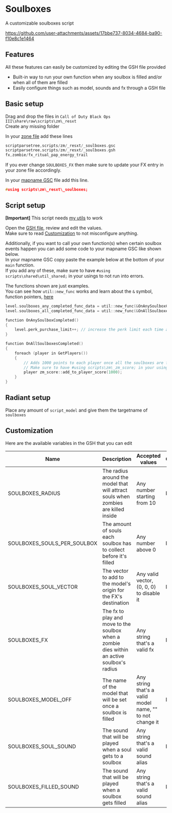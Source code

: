 # Soulboxes

A customizable soulboxes script

https://github.com/user-attachments/assets/17bbe737-8034-4684-ba90-f10e8c1e1464

## Features

All these features can easily be customized by editing the GSH file provided

- Built-in way to run your own function when any soulbox is filled and/or when all of them are filled
- Easily configure things such as model, sounds and fx through a GSH file

## Basic setup

Drag and drop the files in `Call of Duty Black Ops III\share\raw\scripts\zm\_resxt`  
Create any missing folder

In your [zone file](../README.md#zone-file) add these lines

```c
scriptparsetree,scripts/zm/_resxt/_soulboxes.gsc
scriptparsetree,scripts/zm/_resxt/_soulboxes.gsh
fx,zombie/fx_ritual_pap_energy_trail
```

If you ever change `SOULBOXES_FX` then make sure to update your FX entry in your zone file accordingly.  

In your [mapname GSC](../README.md#glossary) file add this line.  

```c
#using scripts\zm\_resxt\_soulboxes;
```

## Script setup

**[Important]**
This script needs [my utils](../utils) to work

Open the [GSH file](../README.md#glossary), review and edit the values.  
Make sure to read [Customization](#customization) to not misconfigure anything.  

Additionally, if you want to call your own function(s) when certain soulbox events happen you can add some code to your mapname GSC like shown below.  
In your mapname GSC copy paste the example below at the bottom of your `main` function.  
If you add any of these, make sure to have `#using scripts\shared\util_shared;` in your usings to not run into errors.

The functions shown are just examples.  
You can see how `util::new_func` works and learn about the `&` symbol, function pointers, [here](../README.md#function-pointers)

```c
level.soulboxes_any_completed_func_data = util::new_func(&OnAnySoulboxCompleted);
level.soulboxes_all_completed_func_data = util::new_func(&OnAllSoulboxesCompleted);

function OnAnySoulboxCompleted()
{
    level.perk_purchase_limit++; // increase the perk limit each time a soulbox is filled
}

function OnAllSoulboxesCompleted()
{
    foreach (player in GetPlayers())
    {
        // Adds 1000 points to each player once all the soulboxes are filled
        // Make sure to have #using scripts\zm\_zm_score; in your usings if you use it
        player zm_score::add_to_player_score(1000);
    }
}
```

## Radiant setup

Place any amount of `script_model` and give them the targetname of `soulboxes`

## Customization

Here are the available variables in the GSH that you can edit

| Name | Description | Accepted values | Condition |
|---|---|---|---|
| SOULBOXES_RADIUS | The radius around the model that will attract souls when zombies are killed inside | Any number starting from 10 | None |
| SOULBOXES_SOULS_PER_SOULBOX | The amount of souls each soulbox has to collect before it's filled | Any number above 0 | None |
| SOULBOXES_SOUL_VECTOR | The vector to add to the model's origin for the FX's destination | Any valid vector, (0, 0, 0) to disable it | None |
| SOULBOXES_FX | The fx to play and move to the soulbox when a zombie dies within an active soulbox's radius | Any string that's a valid fx | None |
| SOULBOXES_MODEL_OFF | The name of the model that will be set once a soulbox is filled | Any string that's a valid model name, "" to not change it | None |
| SOULBOXES_SOUL_SOUND | The sound that will be played when a soul gets to a soulbox | Any string that's a valid sound alias | None |
| SOULBOXES_FILLED_SOUND | The sound that will be played when a soulbox gets filled | Any string that's a valid sound alias | None |

